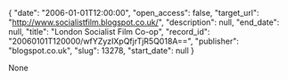 {
  "date": "2006-01-01T12:00:00", 
  "open_access": false, 
  "target_url": "http://www.socialistfilm.blogspot.co.uk/", 
  "description": null, 
  "end_date": null, 
  "title": "London Socialist Film Co-op", 
  "record_id": "20060101T120000/wfYZyzIXpQfjrTjR5Q018A==", 
  "publisher": "blogspot.co.uk", 
  "slug": 13278, 
  "start_date": null
}

None